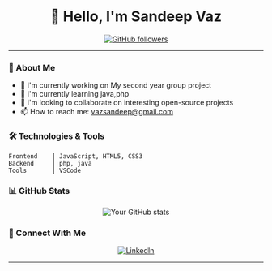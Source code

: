 <h1 align="center">👋 Hello, I'm Sandeep Vaz</h1>
<div align="center">
  
[![GitHub followers](https://img.shields.io/github/followers/msnvaz?style=social)](https://github.com/msnvaz)

</div>

---

### 🚀 About Me
- 🔭 I'm currently working on My second year group project
- 🌱 I'm currently learning java,php
- 👯 I'm looking to collaborate on interesting open-source projects
- 📫 How to reach me: vazsandeep@gmail.com

### 🛠️ Technologies & Tools
```text
Frontend    │ JavaScript, HTML5, CSS3
Backend     │ php, java
Tools       │ VSCode
```

### 📊 GitHub Stats

<div align="center">
  
![Your GitHub stats](https://github-readme-stats.vercel.app/api?username=msnvaz&show_icons=true&theme=radical)

</div>

### 🤝 Connect With Me
<div align="center">
  
[![LinkedIn](https://img.shields.io/badge/-LinkedIn-blue?style=flat-square&logo=LinkedIn&logoColor=white)]([https://linkedin.com/in/yourusername](https://www.linkedin.com/in/sandeep-vaz-447662283/))

</div>

---
